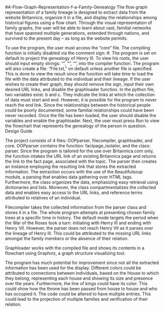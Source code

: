 #A-Flow-Graph-Representation-f-a-Family-Genealogy
  The flow graph representation of a family lineage is designed to extract data from the website Britannica, organize it in a file, and display the relationships among historical figures using a flow chart. Through the visual representation of family graphs, the user will be able to learn about vast, familial networks that have spanned multiple generations, extended through nations, and survived to the present day – as long as the website permits.
  
  To use the program, the user must access the “core” file. The compiling function is initially disabled via the comment sign: #. The program is set on default to project the genealogy of Henry III. To view his roots, the user should input empty strings: “”, “”, “”, into the compiler function. The program will also create a file: “File.txt,” on default unless another file is specified. This is done to view the result since the function will take time to load the file with the data attributed to the individual and their lineage. If the user wishes to create their graph, they should remove the sign, input their own desired URL links, and disable the graphloader function. In the python file, two variables exist: b and c. They indicate the links at which the collection of data must start and end. However, it is possible for the program to never reach the end link. Since the relationships between the historical people could be poorly documented, some familial relationships could have been never recorded. Once the file has been loaded, the user should disable the variables and enable the graphloader. Next, the user must press Run to view the flowchart that represents the genealogy of the person in question.
Design Guide

  The project consists of 4 files: OOPparser, filecompiler, graphloader, and core. OOPparser contains the function: factpage_isolator, and the class: parser. Since the program is tailored for the use over Britannica.com only, the function intakes the URL link of an existing Britannica page and returns the link to the fact page, associated with the topic. The parser then creates an instance employing the resulting link that stores the extracted information. The extraction occurs with the use of the Beautifulsoup module, a parsing that enables data gathering over HTML tags. Furthermore, the class organizes the data, emphasizing easy retrieval using dictionaries and lists. Moreover, the class compartmentalizes the collected data and enables easy access to the URL links, and reference terms attributed to relatives of an individual. 
  
  Filecompiler takes the collected information from the parser class and stores it in a file. The whole program attempts at presenting chosen family trees at a specific time in history. The default mode targets the period when the War of the Roses took a turn: initiating with Henry III and ending with Henry VII. However, the parser does not reach Henry VII as it parses over the lineage of Henry III. This could be attributed to the missing URL links amongst the family members or the absence of their relation.
  
  Graphloader works with the compiled file and shows its contents in a flowchart using Graphviz, a graph structure visualizing tool.

  The program has much potential for improvement since not all the extracted information has been used for the display. Different colors could be attributed to connections between individuals, based on the House to which they belong, representing each house and showing its size and presence over the years. Furthermore, the line of kings could have its color. This could show how the throne has been passed from house to house and who has occupied it. The code could be altered to have multiple entries. This could lead to the projection of multiple families and verification of their relation.  
